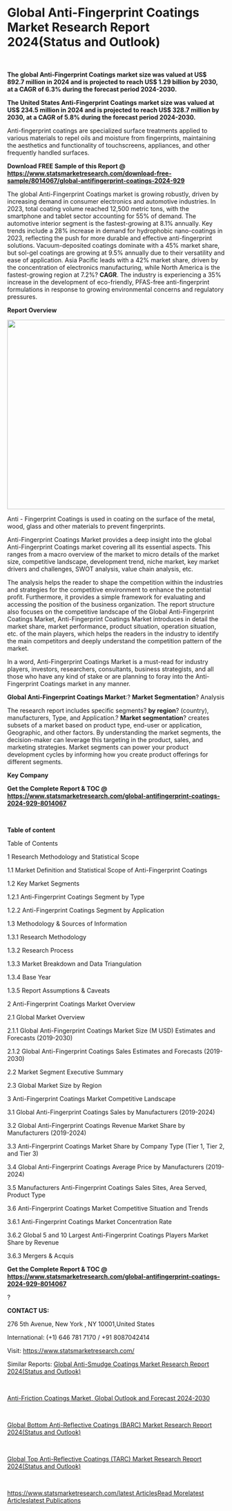 <h1>Global Anti-Fingerprint Coatings Market Research Report 2024(Status and Outlook)</h1><br/><p><strong>The global Anti-Fingerprint Coatings market size was valued at US$ 892.7 million in 2024 and is projected to reach US$ 1.29 billion by 2030, at a <strong>CAGR</strong> of 6.3% during the forecast period 2024-2030.</strong></p>
 
 
 
 <p><strong>The United States Anti-Fingerprint Coatings market size was valued at US$ 234.5 million in 2024 and is projected to reach US$ 328.7 million by 2030, at a <strong>CAGR</strong> of 5.8% during the forecast period 2024-2030.</strong></p>
 
 
 
 <p>Anti-fingerprint coatings are specialized surface treatments applied to various materials to repel oils and moisture from fingerprints, maintaining the aesthetics and functionality of touchscreens, appliances, and other frequently handled surfaces.</p>
 
 
 
 <p><strong>Download FREE Sample of this Report @ <a href="https://www.statsmarketresearch.com/download-free-sample/8014067/global-antifingerprint-coatings-2024-929">https://www.statsmarketresearch.com/download-free-sample/8014067/global-antifingerprint-coatings-2024-929</a></strong></p>
 
 
 
 <p>The global Anti-Fingerprint Coatings market is growing robustly, driven by increasing demand in consumer electronics and automotive industries. In 2023, total coating volume reached 12,500 metric tons, with the smartphone and tablet sector accounting for 55% of demand. The automotive interior segment is the fastest-growing at 8.1% annually. Key trends include a 28% increase in demand for hydrophobic nano-coatings in 2023, reflecting the push for more durable and effective anti-fingerprint solutions. Vacuum-deposited coatings dominate with a 45% market share, but sol-gel coatings are growing at 9.5% annually due to their versatility and ease of application. Asia Pacific leads with a 42% market share, driven by the concentration of electronics manufacturing, while North America is the fastest-growing region at 7.2%? <strong><strong>CAGR</strong></strong>. The industry is experiencing a 35% increase in the development of eco-friendly, PFAS-free anti-fingerprint formulations in response to growing environmental concerns and regulatory pressures.</p>
 
 
 
 <p><strong>Report Overview</strong></p>
 
 
 
 <p><strong><img alt="" src="https://www.grandresearchstore.com/assets/report-images/AntiFingerprintCoatingsMarket.png" style="width: 731px; height: 439px;" /></strong></p>
 
 
 
 <p>Anti - Fingerprint Coatings is used in coating on the surface of the metal, wood, glass and other materials to prevent fingerprints.</p>
 
 
 
 <p>Anti-Fingerprint Coatings Market provides a deep insight into the global Anti-Fingerprint Coatings market covering all its essential aspects. This ranges from a macro overview of the market to micro details of the market size, competitive landscape, development trend, niche market, key market drivers and challenges, SWOT analysis, value chain analysis, etc.</p>
 
 
 
 <p>The analysis helps the reader to shape the competition within the industries and strategies for the competitive environment to enhance the potential profit. Furthermore, it provides a simple framework for evaluating and accessing the position of the business organization. The report structure also focuses on the competitive landscape of the Global Anti-Fingerprint Coatings Market, Anti-Fingerprint Coatings Market introduces in detail the market share, market performance, product situation, operation situation, etc. of the main players, which helps the readers in the industry to identify the main competitors and deeply understand the competition pattern of the market.</p>
 
 
 
 <p>In a word, Anti-Fingerprint Coatings Market is a must-read for industry players, investors, researchers, consultants, business strategists, and all those who have any kind of stake or are planning to foray into the Anti-Fingerprint Coatings market in any manner.</p>
 
 
 
 <p><strong>Global Anti-Fingerprint Coatings Market</strong>:? <strong>Market Segmentation</strong>? Analysis</p>
 
 
 
 <p>The research report includes specific segments? <strong>by region</strong>? (country), manufacturers, Type, and Application.? <strong>Market segmentation</strong>? creates subsets of a market based on product type, end-user or application, Geographic, and other factors. By understanding the market segments, the decision-maker can leverage this targeting in the product, sales, and marketing strategies. Market segments can power your product development cycles by informing how you create product offerings for different segments.</p>
 
 
 
 <p><strong>Key Company</strong></p>
 
 
 
 <div><b>Get the Complete Report & TOC @ <a href="https://www.statsmarketresearch.com/global-antifingerprint-coatings-2024-929-8014067">https://www.statsmarketresearch.com/global-antifingerprint-coatings-2024-929-8014067</a></b></div>
 
 
 
 <p><br />
 
 <b>Table of content</b></p>
 
 
 
 <p>Table of Contents<br />
 
 1 Research Methodology and Statistical Scope<br />
 
 1.1 Market Definition and Statistical Scope of Anti-Fingerprint Coatings<br />
 
 1.2 Key Market Segments<br />
 
 1.2.1 Anti-Fingerprint Coatings Segment by Type<br />
 
 1.2.2 Anti-Fingerprint Coatings Segment by Application<br />
 
 1.3 Methodology & Sources of Information<br />
 
 1.3.1 Research Methodology<br />
 
 1.3.2 Research Process<br />
 
 1.3.3 Market Breakdown and Data Triangulation<br />
 
 1.3.4 Base Year<br />
 
 1.3.5 Report Assumptions & Caveats<br />
 
 2 Anti-Fingerprint Coatings Market Overview<br />
 
 2.1 Global Market Overview<br />
 
 2.1.1 Global Anti-Fingerprint Coatings Market Size (M USD) Estimates and Forecasts (2019-2030)<br />
 
 2.1.2 Global Anti-Fingerprint Coatings Sales Estimates and Forecasts (2019-2030)<br />
 
 2.2 Market Segment Executive Summary<br />
 
 2.3 Global Market Size by Region<br />
 
 3 Anti-Fingerprint Coatings Market Competitive Landscape<br />
 
 3.1 Global Anti-Fingerprint Coatings Sales by Manufacturers (2019-2024)<br />
 
 3.2 Global Anti-Fingerprint Coatings Revenue Market Share by Manufacturers (2019-2024)<br />
 
 3.3 Anti-Fingerprint Coatings Market Share by Company Type (Tier 1, Tier 2, and Tier 3)<br />
 
 3.4 Global Anti-Fingerprint Coatings Average Price by Manufacturers (2019-2024)<br />
 
 3.5 Manufacturers Anti-Fingerprint Coatings Sales Sites, Area Served, Product Type<br />
 
 3.6 Anti-Fingerprint Coatings Market Competitive Situation and Trends<br />
 
 3.6.1 Anti-Fingerprint Coatings Market Concentration Rate<br />
 
 3.6.2 Global 5 and 10 Largest Anti-Fingerprint Coatings Players Market Share by Revenue<br />
 
 3.6.3 Mergers & Acquis</p>
 
 
 
 <div><b>Get the Complete Report & TOC @ <a href="https://www.statsmarketresearch.com/global-antifingerprint-coatings-2024-929-8014067">https://www.statsmarketresearch.com/global-antifingerprint-coatings-2024-929-8014067</a></b></div>
 
 
 
 <p>? </p>
 
 
 
 <p><b>CONTACT US:</b><br />
 
 276 5th Avenue, New York , NY 10001,United States<br />
 
 International: (+1) 646 781 7170 / +91 8087042414<br />
 
 Visit: <a href="https://www.statsmarketresearch.com/">https://www.statsmarketresearch.com/</a><br />
 
 Similar Reports: <a href="https://www.statsmarketresearch.com/global-antifingerprint-coatings-2024-929-8014067">Global Anti-Smudge Coatings Market Research Report 2024(Status and Outlook)</a><br />
 
 <br />
 
 <a href="https://www.statsmarketresearch.com/global-antifingerprint-coatings-2024-929-8014067">Anti-Friction Coatings Market, Global Outlook and Forecast 2024-2030</a><br />
 
 <br />
 
 <a href="https://www.statsmarketresearch.com/global-antifingerprint-coatings-2024-929-8014067">Global Bottom Anti-Reflective Coatings (BARC) Market Research Report 2024(Status and Outlook)</a><br />
 
 <br />
 
 <a href="https://www.statsmarketresearch.com/global-antifingerprint-coatings-2024-929-8014067">Global Top Anti-Reflective Coatings (TARC) Market Research Report 2024(Status and Outlook)</a><br />
 
 <br />
 
 <a href="https://gyeongbokgung.com">https://www.statsmarketresearch.com/</a><a href="https://hallyeomaritime.com">latest Articles</a><a href="https://jingwansa.com">Read More</a><a href="https://nguoiviet.jp/">latest Articles</a><a href="https://www.intelmarketresearch.com/">latest Publications</a></p>